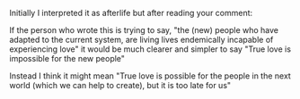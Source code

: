 Initially I interpreted it as afterlife but after reading your comment:

If the person who wrote this is trying to say, "the (new) people who have adapted to the current system, are living lives endemically incapable of experiencing love" it would be much clearer and simpler to say "True love is impossible for the new people"

Instead I think it might mean "True love is possible for the people in the next world (which we can help to create), but it is too late for us"

